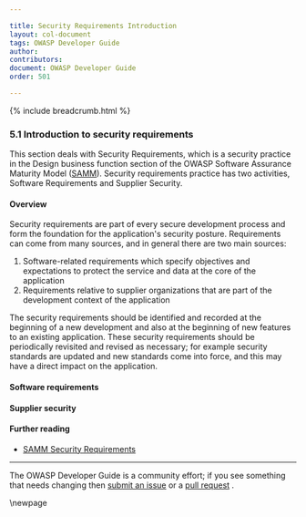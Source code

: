 ```yaml
---

title: Security Requirements Introduction
layout: col-document
tags: OWASP Developer Guide
author:
contributors:
document: OWASP Developer Guide
order: 501

---
```


{% include breadcrumb.html %}

### 5.1 Introduction to security requirements

This section deals with Security Requirements, which is a security practice in the Design business function
section of the OWASP Software Assurance Maturity Model ([SAMM][samm]).
Security requirements practice has two activities, Software Requirements and Supplier Security.

#### Overview

Security requirements are part of every secure development process
and form the foundation for the application's security posture.
Requirements can come from many sources, and in general there are two main sources:

1. Software-related requirements which specify objectives and expectations
    to protect the service and data at the core of the application
2. Requirements relative to supplier organizations that are part of the development context of the application

The security requirements should be identified and recorded at the beginning of a new development
and also at the beginning of new features to an existing application.
These security requirements should be periodically revisited and revised as necessary;
for example security standards are updated and new standards come into force,
and this may have a direct impact on the application.

#### Software requirements

#### Supplier security

#### Further reading

* [SAMM Security Requirements][samm-reqs]

----
The OWASP Developer Guide is a community effort; if you see something that needs changing
then [submit an issue][issue] or a [pull request][pr] .

[issue]: https://github.com/OWASP/www-project-developer-guide/issues/new?labels=enhancement&template=request.md&title=Update:%2005-security-requirements
[pr]: https://github.com/OWASP/www-project-developer-guide/pulls
[samm]: https://owaspsamm.org/about/
[samm-reqs]: https://owaspsamm.org/model/design/security-requirements/

\newpage
